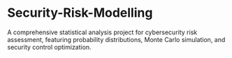 # Security-Risk-Modelling
A comprehensive statistical analysis project for cybersecurity risk assessment, featuring probability distributions, Monte Carlo simulation, and security control optimization.

